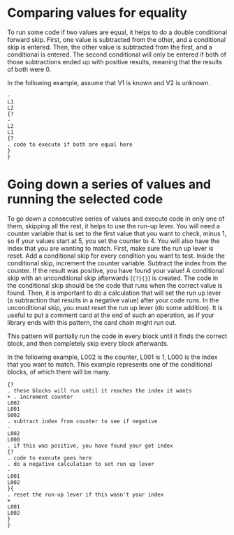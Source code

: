 # Comparing values for equality

To run some code if two values are equal, it helps to do a double conditional forward skip. First, one value is subtracted from the other, and a conditional skip is entered. Then, the other value is subtracted from the first, and a conditional is entered. The second conditional will only be entered if both of those subtractions ended up with positive results, meaning that the results of both were 0.

In the following example, assume that V1 is known and V2 is unknown.

```
-
L1
L2
{?
-
L2
L1
{?
. code to execute if both are equal here
}
}
```

# Going down a series of values and running the selected code

To go down a consecutive series of values and execute code in only one of them, skipping all the rest, it helps to use the run-up lever. You will need a counter variable that is set to the first value that you want to check, minus 1, so if your values start at 5, you set the counter to 4. You will also have the index that you are wanting to match. First, make sure the run up lever is reset. Add a conditional skip for every condition you want to test. Inside the conditional skip, increment the counter variable. Subtract the index from the counter. If the result was positive, you have found your value! A conditional skip with an unconditional skip afterwards (`{?}{}`) is created. The code in the conditional skip should be the code that runs when the correct value is found. Then, it is important to do a calculation that will set the run up lever (a subtraction that results in a negative value) after your code runs. In the unconditional skip, you must reset the run up lever (do some addition). It is useful to put a comment card at the end of such an operation, as if your library ends with this pattern, the card chain might run out.

This pattern will partially run the code in every block until it finds the correct block, and then completely skip every block afterwards.

In the following example, L002 is the counter, L001 is 1, L000 is the index that you want to match. This example represents one of the conditional blocks, of which there will be many.

```
{?
. these blocks will run until it reaches the index it wants
+ . increment counter
L002
L001
S002
. subtract index from counter to see if negative
-
L002
L000
. if this was positive, you have found your get index
{?
. code to execute goes here
. do a negative calculation to set run up lever
-
L001
L002
}{
. reset the run-up lever if this wasn't your index
+
L001
L002
}
}
```

